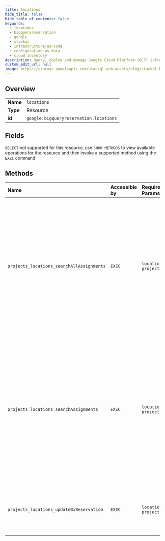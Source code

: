 ```yaml
---
title: locations
hide_title: false
hide_table_of_contents: false
keywords:
  - locations
  - bigqueryreservation
  - google    
  - stackql
  - infrastructure-as-code
  - configuration-as-data
  - cloud inventory
description: Query, deploy and manage Google Cloud Platform (GCP) infrastructure and resources using SQL
custom_edit_url: null
image: https://storage.googleapis.com/stackql-web-assets/blog/stackql-blog-post-featured-image.png
---
```

  
    

## Overview
<table><tbody>
<tr><td><b>Name</b></td><td><code>locations</code></td></tr>
<tr><td><b>Type</b></td><td>Resource</td></tr>
<tr><td><b>Id</b></td><td><code>google.bigqueryreservation.locations</code></td></tr>
</tbody></table>

## Fields
`SELECT` not supported for this resource, use `SHOW METHODS` to view available operations for the resource and then invoke a supported method using the `EXEC` command  
## Methods
| Name | Accessible by | Required Params | Description |
|:-----|:--------------|:----------------|:------------|
| `projects_locations_searchAllAssignments` | `EXEC` | `locationsId, projectsId` | Looks up assignments for a specified resource for a particular region. If the request is about a project: 1. Assignments created on the project will be returned if they exist. 2. Otherwise assignments created on the closest ancestor will be returned. 3. Assignments for different JobTypes will all be returned. The same logic applies if the request is about a folder. If the request is about an organization, then assignments created on the organization will be returned (organization doesn't have ancestors). Comparing to ListAssignments, there are some behavior differences: 1. permission on the assignee will be verified in this API. 2. Hierarchy lookup (project-&gt;folder-&gt;organization) happens in this API. 3. Parent here is `projects/*/locations/*`, instead of `projects/*/locations/*reservations/*`. |
| `projects_locations_searchAssignments` | `EXEC` | `locationsId, projectsId` | Deprecated: Looks up assignments for a specified resource for a particular region. If the request is about a project: 1. Assignments created on the project will be returned if they exist. 2. Otherwise assignments created on the closest ancestor will be returned. 3. Assignments for different JobTypes will all be returned. The same logic applies if the request is about a folder. If the request is about an organization, then assignments created on the organization will be returned (organization doesn't have ancestors). Comparing to ListAssignments, there are some behavior differences: 1. permission on the assignee will be verified in this API. 2. Hierarchy lookup (project-&gt;folder-&gt;organization) happens in this API. 3. Parent here is `projects/*/locations/*`, instead of `projects/*/locations/*reservations/*`. **Note** "-" cannot be used for projects nor locations. |
| `projects_locations_updateBiReservation` | `EXEC` | `locationsId, projectsId` | Updates a BI reservation. Only fields specified in the `field_mask` are updated. A singleton BI reservation always exists with default size 0. In order to reserve BI capacity it needs to be updated to an amount greater than 0. In order to release BI capacity reservation size must be set to 0. |
